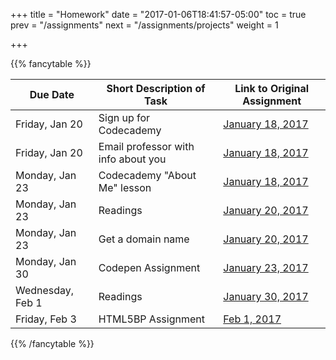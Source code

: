 +++
title = "Homework"
date = "2017-01-06T18:41:57-05:00"
toc = true
prev = "/assignments"
next = "/assignments/projects"
weight = 1

+++

{{% fancytable %}}

| Due Date | Short Description of Task | Link to Original Assignment |
|---------------------|------|------|
|  Friday, Jan 20     |   Sign up for Codecademy   | [January 18, 2017](/class01/homework/)  |
|  Friday, Jan 20     |   Email professor with info about you   | [January 18, 2017](/class01/homework/)  |
|  Monday, Jan 23     |   Codecademy "About Me" lesson   | [January 18, 2017](/class01/homework/)  |
|  Monday, Jan 23     |   Readings  | [January 20, 2017](/class02/homework/)  |
|  Monday, Jan 23     |   Get a domain name  | [January 20, 2017](/class02/homework/)  |
|  Monday, Jan 30 | Codepen Assignment | [January 23, 2017](/class03/homework/) |
|  Wednesday, Feb 1    |   Readings  | [January 30, 2017](/class06/homework/)  |
|  Friday, Feb 3   |   HTML5BP Assignment  | [Feb 1, 2017](/class07/homework/)  |

{{% /fancytable %}}